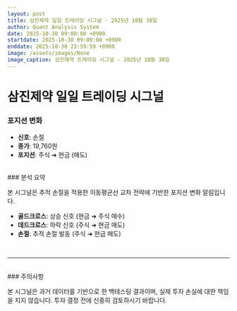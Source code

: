 ```yaml
---
layout: post
title: 삼진제약 일일 트레이딩 시그널 - 2025년 10월 30일
author: Quant Analysis System
date: 2025-10-30 09:00:00 +0900
startdate: 2025-10-30 09:00:00 +0900
enddate: 2025-10-30 23:59:59 +0900
image: /assets/images/None
image_caption: 삼진제약 트레이딩 시그널 - 2025년 10월 30일
---
```


# 삼진제약 일일 트레이딩 시그널

### 포지션 변화

- **신호**: 손절
- **종가**: 19,760원
- **포지션**: 주식 ➜ 현금 (매도)

<br />
### 분석 요약

본 시그널은 추적 손절을 적용한 이동평균선 교차 전략에 기반한 포지션 변화 알림입니다.

- **골드크로스**: 상승 신호 (현금 ➜ 주식 매수)
- **데드크로스**: 하락 신호 (주식 ➜ 현금 매도)
- **손절**: 추적 손절 발동 (주식 ➜ 현금 매도)
<br />

---

<br />
### 주의사항

본 시그널은 과거 데이터를 기반으로 한 백테스팅 결과이며, 실제 투자 손실에 대한 책임을 지지 않습니다. 투자 결정 전에 신중히 검토하시기 바랍니다.

